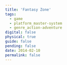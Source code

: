 ```yaml
---
title: 'Fantasy Zone'
tags:
  - game
  - platform_master-system
  - genre_action-adventure
digital: false
physical: true
guide: false
pending: false
date: 2014-02-10
permalink: false
---
```

